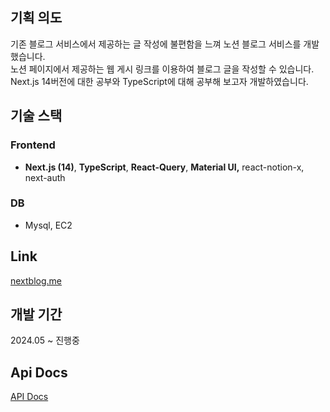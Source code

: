 ## 기획 의도

기존 블로그 서비스에서 제공하는 글 작성에 불편함을 느껴 노션 블로그 서비스를 개발했습니다.
<br>
노션 페이지에서 제공하는 웹 게시 링크를 이용하여 블로그 글을 작성할 수 있습니다.
<br>
Next.js 14버전에 대한 공부와 TypeScript에 대해 공부해 보고자 개발하였습니다.

## 기술 스택

### Frontend

- **Next.js (14)**, **TypeScript**, **React-Query**, **Material UI,** react-notion-x, next-auth 

### DB

- Mysql, EC2

## Link
[nextblog.me](https://nextblog.me)

## 개발 기간
2024.05 ~ 진행중

## Api Docs 
[API Docs](https://github.com/kych0912/notion-blog-next/tree/main/_apidocs)
